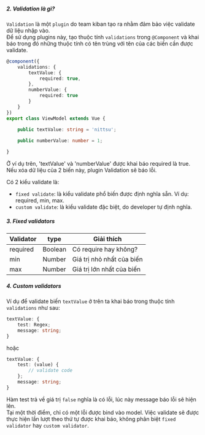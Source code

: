##### 2. Validation là gì?

`Validation` là một `plugin` do team kiban tạo ra nhằm đảm bảo việc validate dữ liệu nhập vào.  
Để sử dụng plugins này, tạo thuộc tính `validations` trong `@Component` 
và khai báo trong đó những thuộc tính có tên trùng với tên của các biến cần được validate.

```typescript
@component({
    validations: {
        textValue: {
            required: true,
        },
        numberValue: {
            required: true
        }
    }
})
export class ViewModel extends Vue {
    
    public textValue: string = 'nittsu';

    public numberValue: number = 1;

}
```
Ở ví dụ trên, 'textValue' và 'numberValue' được khai báo required là true. Nếu xóa dữ liệu của 2 biến này, plugin Validation sẽ báo lỗi.


Có 2 kiểu validate là:
- `fixed validate`: là kiểu validate phổ biến được định nghĩa sẵn. Ví dụ: required, min, max.
- `custom validate`: là kiểu validate đặc biệt, do developer tự định nghĩa.


##### 3. Fixed validators
Validator | type | Giải thích
----|----|---------------------
required | Boolean | Có require hay không? 
min | Number | Giá trị nhỏ nhất của biến
max | Number | Giá trị lớn nhất của biến

##### 4. Custom validators
Ví dụ để validate biến `textValue` ở trên ta khai báo trong thuộc tính `validations` như sau:  
```typescript
textValue: {
    test: Regex;
    message: string;
}
```
hoặc 
```typescript
textValue: {
    test: (value) {
        // validate code
    };
    message: string;
}
```
Hàm test trả về giá trị `false` nghĩa là có lỗi, lúc này message báo lỗi sẽ hiện lên.  
Tại một thời điểm, chỉ có một lỗi được bind vào model. Việc validate sẽ được thực hiện lần lượt theo thứ tự được khai báo, không phân biệt `fixed validator` hay `custom validator`.